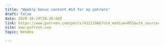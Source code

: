 ```yaml
---
title: "Weekly bonus content #14 for my patrons"
draft: false
date: 2020-10-24T20:20:00Z
link: https://www.patreon.com/posts/43113960?utm_medium=RSS&utm_source=hune
site: www.patreon.com
topic: Webdev  

---
```

